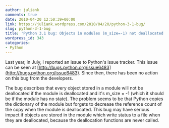 ```yaml
---
author: juliank
comments: true
date: 2010-04-20 12:50:39+00:00
link: https://juliank.wordpress.com/2010/04/20/python-3-1-bug/
slug: python-3-1-bug
title: 'Python 3.1 bug: Objects in modules (m_size=-1) not deallocated'
wordpress_id: 343
categories:
- Python
---
```


Last year, in July, I reported an issue to Python's issue tracker. This issue can be seen at [http://bugs.python.org/issue6483](http://bugs.python.org/issue6483). Since then, there has been no action on this bug from the developers.

The bug describes that every object stored in a module will not be deallocated if the module is deallocated and it's m_size = -1 (which it should be if the module has no state). The problem seems to be that Python copies the dictionary of the module but forgets to decrease the reference count of the copy when the module is deallocated. This bug may have serious impact if objects are stored in the module which write status to a file when they are deallocated, because the deallocation functions are never called.
